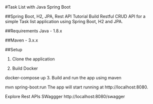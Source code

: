 
#Task List with Java Spring Boot

##Spring Boot, H2, JPA, Rest API Tutorial
Build Restful CRUD API for a simple Task list application using Spring Boot, H2 and JPA.

##Requirements
Java - 1.8.x

##Maven - 3.x.x

##Setup
1. Clone the application

2. Build Docker

docker-compose up
3. Build and run the app using maven

mvn spring-boot:run
The app will start running at http://localhost:8080.

Explore Rest APIs SWaggger
http://localhost:8080/swagger
